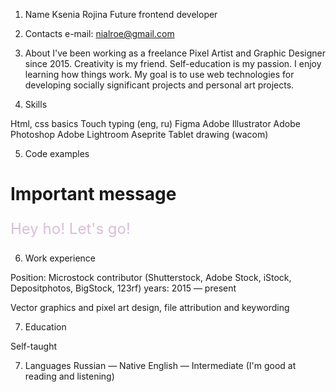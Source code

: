 1. Name
Ksenia Rojina
Future frontend developer

2. Contacts
e-mail: nialroe@gmail.com

3. About
I've been working as a freelance Pixel Artist and Graphic Designer since 2015.
Creativity is my friend.
Self-education is my passion.
I enjoy learning how things work.
My goal is to use web technologies for developing socially significant projects and personal art projects.

4. Skills

Html, css basics
Touch typing (eng, ru)
Figma
Adobe Illustrator
Adobe Photoshop
Adobe Lightroom
Aseprite
Tablet drawing (wacom)



5. Code examples

<!DOCTYPE html> <html lang="eng"> <head> <meta charset="UTF-8"> <title>Important message</title> </head> <body> <h1>Important message</h1> <p style="font-size: 18pt; color: #D8BFD8">Hey ho! Let's go! </p>
</body> </html>



6. Work experience


Position: Microstock contributor (Shutterstock, Adobe Stock, iStock, Depositphotos, BigStock, 123rf)
years: 2015 — present

Vector graphics and pixel art design, file attribution and keywording

7. Education

Self-taught

7. Languages
Russian — Native
English — Intermediate (I'm good at reading and listening)